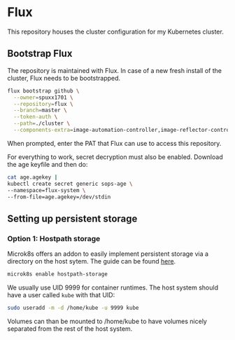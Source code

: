# Flux

This repository houses the cluster configuration for my Kubernetes cluster.

## Bootstrap Flux

The repository is maintained with Flux. In case of a new fresh install of the cluster, Flux needs to be bootstrapped.

```bash
flux bootstrap github \
  --owner=spuxx1701 \
  --repository=flux \
  --branch=master \
  --token-auth \
  --path=./cluster \
  --components-extra=image-automation-controller,image-reflector-controller
```

When prompted, enter the PAT that Flux can use to access this repository.

For everything to work, secret decryption must also be enabled. Download the age keyfile and then do:

```bash
cat age.agekey |
kubectl create secret generic sops-age \
--namespace=flux-system \
--from-file=age.agekey=/dev/stdin

```

## Setting up persistent storage

### Option 1: Hostpath storage

Microk8s offers an addon to easily implement persistent storage via a directory on the host sytem. The guide can be found [here](https://microk8s.io/docs/addon-hostpath-storage).

```bash
microk8s enable hostpath-storage
```

We usually use UID 9999 for container runtimes. The host system should have a user called `kube` with that UID:

```bash
sudo useradd -m -d /home/kube -u 9999 kube
```

Volumes can than be mounted to /home/kube to have volumes nicely separated from the rest of the host system.
